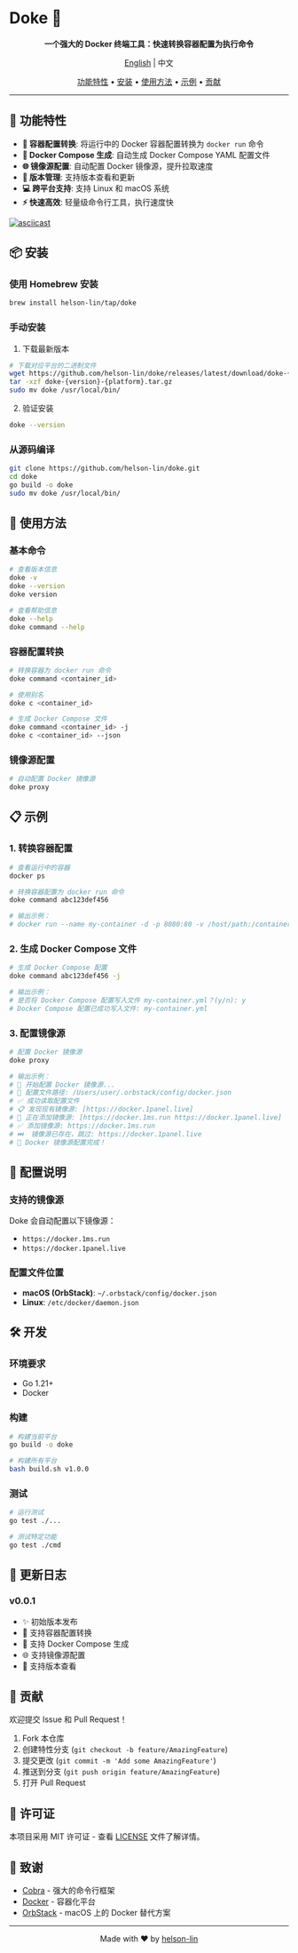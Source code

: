 # Doke 🐳

<p align="center">
  <strong>一个强大的 Docker 终端工具：快速转换容器配置为执行命令</strong>
</p>

<p align="center">
  <a href="README_EN.md">English</a> | 中文
</p>


<p align="center">
  <a href="#功能特性">功能特性</a> •
  <a href="#安装">安装</a> •
  <a href="#使用方法">使用方法</a> •
  <a href="#示例">示例</a> •
  <a href="#贡献">贡献</a>
</p>

---

## 🚀 功能特性

- **🔧 容器配置转换**: 将运行中的 Docker 容器配置转换为 `docker run` 命令
- **📝 Docker Compose 生成**: 自动生成 Docker Compose YAML 配置文件
- **🌐 镜像源配置**: 自动配置 Docker 镜像源，提升拉取速度
- **🔄 版本管理**: 支持版本查看和更新
- **💻 跨平台支持**: 支持 Linux 和 macOS 系统
- **⚡ 快速高效**: 轻量级命令行工具，执行速度快

[![asciicast](https://asciinema.org/a/6N8kSJONyoUnO2R4Sn6gUeQG2.svg)](https://asciinema.org/a/6N8kSJONyoUnO2R4Sn6gUeQG2)

## 📦 安装

### 使用 Homebrew 安装

```bash
brew install helson-lin/tap/doke
```

### 手动安装

1. 下载最新版本
```bash
# 下载对应平台的二进制文件
wget https://github.com/helson-lin/doke/releases/latest/download/doke-{version}-{platform}.tar.gz
tar -xzf doke-{version}-{platform}.tar.gz
sudo mv doke /usr/local/bin/
```

2. 验证安装
```bash
doke --version
```

### 从源码编译

```bash
git clone https://github.com/helson-lin/doke.git
cd doke
go build -o doke
sudo mv doke /usr/local/bin/
```

## 🎯 使用方法

### 基本命令

```bash
# 查看版本信息
doke -v
doke --version
doke version

# 查看帮助信息
doke --help
doke command --help
```

### 容器配置转换

```bash
# 转换容器为 docker run 命令
doke command <container_id>

# 使用别名
doke c <container_id>

# 生成 Docker Compose 文件
doke command <container_id> -j
doke c <container_id> --json
```

### 镜像源配置

```bash
# 自动配置 Docker 镜像源
doke proxy
```

## 📋 示例

### 1. 转换容器配置

```bash
# 查看运行中的容器
docker ps

# 转换容器配置为 docker run 命令
doke command abc123def456

# 输出示例：
# docker run --name my-container -d -p 8080:80 -v /host/path:/container/path nginx:latest
```

### 2. 生成 Docker Compose 文件

```bash
# 生成 Docker Compose 配置
doke command abc123def456 -j

# 输出示例：
# 是否将 Docker Compose 配置写入文件 my-container.yml？(y/n): y
# Docker Compose 配置已成功写入文件: my-container.yml
```

### 3. 配置镜像源

```bash
# 配置 Docker 镜像源
doke proxy

# 输出示例：
# 🚀 开始配置 Docker 镜像源...
# 📁 配置文件路径: /Users/user/.orbstack/config/docker.json
# ✅ 成功读取配置文件
# 📋 发现现有镜像源: [https://docker.1panel.live]
# 🔄 正在添加镜像源: [https://docker.1ms.run https://docker.1panel.live]
# ✅ 添加镜像源: https://docker.1ms.run
# ⏭️  镜像源已存在，跳过: https://docker.1panel.live
# 🎉 Docker 镜像源配置完成！
```

## 🔧 配置说明

### 支持的镜像源

Doke 会自动配置以下镜像源：
- `https://docker.1ms.run`
- `https://docker.1panel.live`

### 配置文件位置

- **macOS (OrbStack)**: `~/.orbstack/config/docker.json`
- **Linux**: `/etc/docker/daemon.json`

## 🛠️ 开发

### 环境要求

- Go 1.21+
- Docker

### 构建

```bash
# 构建当前平台
go build -o doke

# 构建所有平台
bash build.sh v1.0.0
```

### 测试

```bash
# 运行测试
go test ./...

# 测试特定功能
go test ./cmd
```

## 📝 更新日志

### v0.0.1
- ✨ 初始版本发布
- 🔧 支持容器配置转换
- 📝 支持 Docker Compose 生成
- 🌐 支持镜像源配置
- 🔄 支持版本查看

## 🤝 贡献

欢迎提交 Issue 和 Pull Request！

1. Fork 本仓库
2. 创建特性分支 (`git checkout -b feature/AmazingFeature`)
3. 提交更改 (`git commit -m 'Add some AmazingFeature'`)
4. 推送到分支 (`git push origin feature/AmazingFeature`)
5. 打开 Pull Request

## 📄 许可证

本项目采用 MIT 许可证 - 查看 [LICENSE](LICENSE) 文件了解详情。

## 🙏 致谢

- [Cobra](https://github.com/spf13/cobra) - 强大的命令行框架
- [Docker](https://www.docker.com/) - 容器化平台
- [OrbStack](https://orbstack.dev/) - macOS 上的 Docker 替代方案

---

<p align="center">
  Made with ❤️ by <a href="https://github.com/helson-lin">helson-lin</a>
</p>

